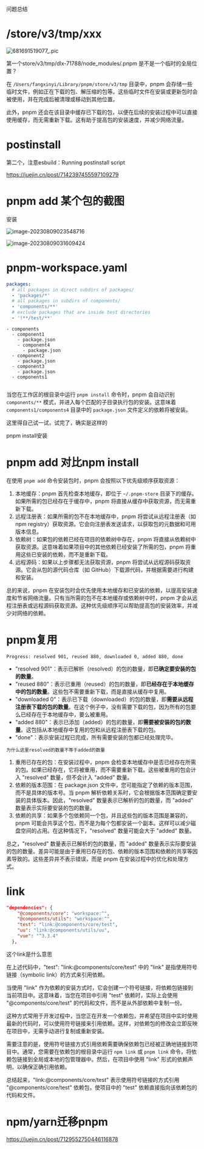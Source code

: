 问题总结



# /store/v3/tmp/xxx

![681691519077_.pic](./681691519077_.pic.jpg)

第一个store/v3/tmp/dlx-71788/node_modules/.pnpm 是不是一个临时的全局位置？

在 `/Users/fangxinyi/Library/pnpm/store/v3/tmp` 目录中，pnpm 会存储一些临时文件，例如正在下载的包、解压缩的包等。这些临时文件在安装或更新包时会被使用，并在完成后被清理或移动到其他位置。

此外，pnpm 还会在该目录中缓存已下载的包，以便在后续的安装过程中可以直接使用缓存，而无需重新下载。这有助于提高包的安装速度，并减少网络流量。



# postinstall

第二个，注意esbuild：Running postinstall script 

https://juejin.cn/post/7142397455597109279



# pnpm add 某个包的截图

安装

![image-20230809023548716](./image-20230809023548716.png)

![image-20230809031609424](./image-20230809031609424.png)

# pnpm-workspace.yaml

```yaml
packages:
  # all packages in direct subdirs of packages/
  - 'packages/*'
  # all packages in subdirs of components/
  - 'components/**'
  # exclude packages that are inside test directories
  - '!**/test/**'
```

```
- components
  - component1
  	- package.json
  	- component4
      - package.json
  - component2
    - package.json
  - component3
    - package.json
  - components1
    
```

当您在工作区的根目录中运行 `pnpm install` 命令时，pnpm 会自动识别 `components/**` 模式，并进入每个匹配的子目录执行包的安装。这意味着 `components1/components4` 目录中的 `package.json` 文件定义的依赖将被安装。

这里得自己试一试，试完了，确实是这样的

pnpm install安装







# pnpm add 对比npm install

在使用 `pnpm add` 命令安装包时，pnpm 会按照以下优先级顺序获取资源：

1. 本地缓存：pnpm 首先检查本地缓存，即位于 `~/.pnpm-store` 目录下的缓存。如果所需的包已经存在于缓存中，pnpm 将直接从缓存中获取资源，而无需重新下载。
2. 远程注册表：如果所需的包不在本地缓存中，pnpm 将尝试从远程注册表（如 npm registry）获取资源。它会向注册表发送请求，以获取包的元数据和可用版本信息。
3. 依赖树：如果包的依赖已经在项目的依赖树中存在，pnpm 将直接从依赖树中获取资源。这意味着如果项目中的其他依赖已经安装了所需的包，pnpm 将重用这些已安装的依赖，而不是重新下载。
4. 远程源码：如果以上步骤都无法获取资源，pnpm 将尝试从远程源码获取资源。它会从包的源代码仓库（如 GitHub）下载源代码，并根据需要进行构建和安装。

总的来说，pnpm 在安装包时会优先使用本地缓存和已安装的依赖，以提高安装速度和节省网络流量。只有当所需的包不在本地缓存或依赖树中时，pnpm 才会从远程注册表或远程源码获取资源。这种优先级顺序可以帮助提高包的安装效率，并减少对网络的依赖。



# pnpm复用

```
Progress: resolved 901, reused 880, downloaded 0, added 880, done
```

- "resolved 901"：表示已解析（resolved）的包的数量，即**已确定要安装的包的数量**。
- "reused 880"：表示已重用（reused）的包的数量，即**已经存在于本地缓存中的包的数量**。这些包不需要重新下载，而是直接从缓存中复用。
- "downloaded 0"：表示已下载（downloaded）的包的数量，即**需要从远程注册表下载的包的数量**。在这个例子中，没有需要下载的包，因为所有的包要么已经存在于本地缓存中，要么被重用。
- "added 880"：表示已添加（added）的包的数量，即**需要被安装的包的数量**。这包括从本地缓存中复用的包和从远程注册表下载的包。
- "done"：表示安装过程已完成，所有需要安装的包都已经处理完毕。

```
为什么这里resolved的数量不等于added的数量
```

1. 重用已存在的包：在安装过程中，pnpm 会检查本地缓存中是否已经存在所需的包。如果已经存在，它将被重用，而不需要重新下载。这些被重用的包会计入 "resolved" 数量，但不会计入 "added" 数量。
2. 依赖的版本范围：在 package.json 文件中，您可能指定了依赖的版本范围，而不是具体的版本号。当 pnpm 解析依赖关系时，它会根据版本范围确定要安装的具体版本。因此，"resolved" 数量表示已解析的包的数量，而 "added" 数量表示实际要安装的包的数量。
3. 依赖的共享：如果多个包依赖同一个包，并且这些包的版本范围是兼容的，pnpm 可能会共享这个包，而不是为每个包都安装一个副本。这样可以减少磁盘空间的占用。在这种情况下，"resolved" 数量可能会大于 "added" 数量。

总之，"resolved" 数量表示已解析的包的数量，而 "added" 数量表示实际要安装的包的数量。差异可能是由于重用已存在的包、依赖的版本范围和依赖的共享等因素导致的。这些差异并不表示错误，而是 pnpm 在安装过程中的优化和处理方式。



# link

```json
"dependencies": {
    "@components/core": "workspace:^",
    "@components/utils": "workspace:^",
    "test": "link:@components/core/test",
    "uu": "link:@components/utils/uu",
    "vue": "^3.3.4"
  },
```

这个link是什么意思

在上述代码中，"test": "link:@components/core/test" 中的 "link" 是指使用符号链接（symbolic link）的方式来引用依赖。

当使用 "link" 作为依赖的安装方式时，它会创建一个符号链接，将依赖包链接到当前项目中。这意味着，当您在项目中引用 "test" 依赖时，实际上会使用 "@components/core/test" 的代码和文件，而不是从外部依赖中复制一份。

这种方式常用于开发过程中，当您正在开发一个依赖包，并希望在项目中实时使用最新的代码时，可以使用符号链接来引用依赖。这样，对依赖包的修改会立即反映在项目中，无需手动进行复制或重新安装。

需要注意的是，使用符号链接方式引用依赖需要确保依赖包已经被正确地链接到项目中。通常，您需要在依赖包的根目录中运行 `npm link` 或 `pnpm link` 命令，将依赖包链接到全局或本地的包管理器中。然后，在项目中使用 "link" 形式的依赖声明，以确保正确引用依赖。

总结起来，"link:@components/core/test" 表示使用符号链接的方式引用 "@components/core/test" 依赖包，使项目中的 "test" 依赖直接指向该依赖包的代码和文件。



# npm/yarn迁移pnpm

https://juejin.cn/post/7129552750446116878

